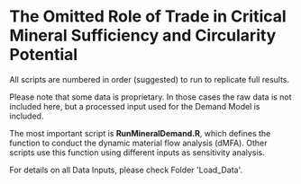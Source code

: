 # The Omitted Role of Trade in Critical Mineral Sufficiency and Circularity Potential

All scripts are numbered in order (suggested) to run to replicate full results. 

Please note that some data is proprietary. In those cases the raw data is not included here, but a processed input used for the Demand Model is included.

The most important script is **RunMineralDemand.R**, which defines the function to conduct the dynamic material flow analysis (dMFA). Other scripts use this function using different inputs as sensitivity analysis.

For details on all Data Inputs, please check Folder 'Load_Data'.